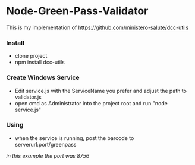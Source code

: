 # Node-Green-Pass-Validator
This is my implementation of https://github.com/ministero-salute/dcc-utils

### Install
* clone project
* npm install dcc-utils

### Create Windows Service
* Edit service.js with the ServiceName you prefer and adjust the path to validator.js
* open cmd as Administrator into the project root and run "node service.js"

### Using
* when the service is running, post the barcode to serverurl:port/greenpass

*in this example the port was 8756*
